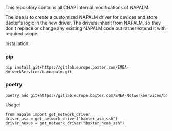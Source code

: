 This repository contains all CHAP internal modifications of NAPALM.

The idea is to create a customized NAPALM driver for devices and store Baxter's logic in the new driver.
The drivers inherit from NAPALM, so they don't replace or change any existing NAPALM code but rather extend it with required scope.

Installation:
### pip

```angular2
pip install git+https://gitlab.europe.baxter.com/EMEA-NetworkServices/baxnapalm.git
```

### poetry

```bash
poetry add git+https://gitlab.europe.baxter.com/EMEA-NetworkServices/baxnapalm.git
```

Usage:
```angular2
from napalm import get_network_driver
driver_asa = get_network_driver("baxter_asa_ssh")
driver_nexus = get_network_driver("baxter_nxos_ssh")
```
